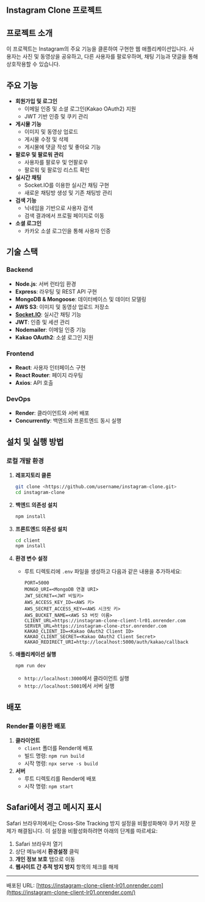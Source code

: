 ## Instagram Clone 프로젝트

## 프로젝트 소개

이 프로젝트는 Instagram의 주요 기능을 클론하여 구현한 웹 애플리케이션입니다. 사용자는 사진 및 동영상을 공유하고, 다른 사용자를 팔로우하며, 채팅 기능과 댓글을 통해 상호작용할 수 있습니다.

## 주요 기능

- **회원가입 및 로그인**
  - 이메일 인증 및 소셜 로그인(Kakao OAuth2) 지원
  - JWT 기반 인증 및 쿠키 관리
- **게시물 기능**
  - 이미지 및 동영상 업로드
  - 게시물 수정 및 삭제
  - 게시물에 댓글 작성 및 좋아요 기능
- **팔로우 및 팔로워 관리**
  - 사용자를 팔로우 및 언팔로우
  - 팔로워 및 팔로잉 리스트 확인
- **실시간 채팅**
  - Socket.IO를 이용한 실시간 채팅 구현
  - 새로운 채팅방 생성 및 기존 채팅방 관리
- **검색 기능**
  - 닉네임을 기반으로 사용자 검색
  - 검색 결과에서 프로필 페이지로 이동
- **소셜 로그인**
  - 카카오 소셜 로그인을 통해 사용자 인증

## 기술 스택

### Backend

- **Node.js**: 서버 런타임 환경
- **Express**: 라우팅 및 REST API 구현
- **MongoDB & Mongoose**: 데이터베이스 및 데이터 모델링
- **AWS S3**: 이미지 및 동영상 업로드 저장소
- [**Socket.IO**](http://socket.io/): 실시간 채팅 기능
- **JWT**: 인증 및 세션 관리
- **Nodemailer**: 이메일 인증 기능
- **Kakao OAuth2**: 소셜 로그인 지원

### Frontend

- **React**: 사용자 인터페이스 구현
- **React Router**: 페이지 라우팅
- **Axios**: API 호출

### DevOps

- **Render**: 클라이언트와 서버 배포
- **Concurrently**: 백엔드와 프론트엔드 동시 실행

## 설치 및 실행 방법

### 로컬 개발 환경

1. **레포지토리 클론**

   ```bash
   git clone <https://github.com/username/instagram-clone.git>
   cd instagram-clone

   ```

2. **백엔드 의존성 설치**

   ```bash
   npm install

   ```

3. **프론트엔드 의존성 설치**

   ```bash
   cd client
   npm install

   ```

4. **환경 변수 설정**
   - 루트 디렉토리에 `.env` 파일을 생성하고 다음과 같은 내용을 추가하세요:
     ```
     PORT=5000
     MONGO_URI=<MongoDB 연결 URI>
     JWT_SECRET=<JWT 비밀키>
     AWS_ACCESS_KEY_ID=<AWS 키>
     AWS_SECRET_ACCESS_KEY=<AWS 시크릿 키>
     AWS_BUCKET_NAME=<AWS S3 버킷 이름>
     CLIENT_URL=https://instagram-clone-client-lr01.onrender.com
     SERVER_URL=https://instagram-clone-ztsr.onrender.com
     KAKAO_CLIENT_ID=<Kakao OAuth2 Client ID>
     KAKAO_CLIENT_SECRET=<Kakao OAuth2 Client Secret>
     KAKAO_REDIRECT_URI=http://localhost:5000/auth/kakao/callback

     ```
5. **애플리케이션 실행**

   ```bash
   npm run dev

   ```

   - `http://localhost:3000`에서 클라이언트 실행
   - `http://localhost:5001`에서 서버 실행

## 배포

### Render를 이용한 배포

1. **클라이언트**
   - `client` 폴더를 Render에 배포
   - 빌드 명령: `npm run build`
   - 시작 명령: `npx serve -s build`
2. **서버**
   - 루트 디렉토리를 Render에 배포
   - 시작 명령: `npm start`

## Safari에서 경고 메시지 표시

Safari 브라우저에서는 Cross-Site Tracking 방지 설정을 비활성화해야 쿠키 저장 문제가 해결됩니다. 이 설정을 비활성화하려면 아래의 단계를 따르세요:

1. Safari 브라우저 열기
2. 상단 메뉴에서 **환경설정** 클릭
3. **개인 정보 보호** 탭으로 이동
4. **웹사이트 간 추적 방지 방지** 항목의 체크를 해제

---

배포된 URL: [https://instagram-clone-client-lr01.onrender.com](https://instagram-clone-client-lr01.onrender.com/)
